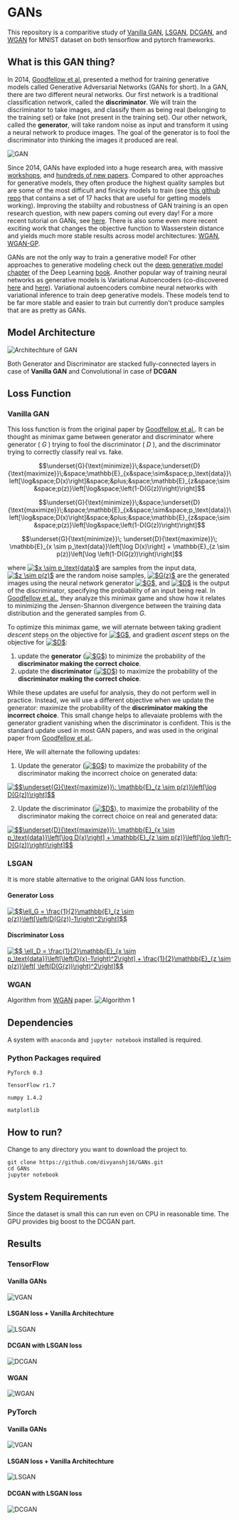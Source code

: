 # GANs
This repository is a comparitive study of [Vanilla GAN](https://arxiv.org/abs/1406.2661), [LSGAN](https://arxiv.org/abs/1611.04076), [DCGAN](https://arxiv.org/abs/1511.06434), and [WGAN](https://arxiv.org/abs/1704.00028) for MNIST dataset on both tensorflow and pytorch frameworks.

## What is this GAN thing?

In 2014, [Goodfellow et al.](https://arxiv.org/abs/1406.2661) presented a method for training generative models called Generative Adversarial Networks (GANs for short). In a GAN, there are two different neural networks. Our first network is a traditional classification network, called the **discriminator**. We will train the discriminator to take images, and classify them as being real (belonging to the training set) or fake (not present in the training set). Our other network, called the **generator**, will take random noise as input and transform it using a neural network to produce images. The goal of the generator is to fool the discriminator into thinking the images it produced are real.

![GAN](https://cdn-images-1.medium.com/max/1000/1*-gFsbymY9oJUQJ-A3GTfeg.png)

Since 2014, GANs have exploded into a huge research area, with massive [workshops](https://sites.google.com/site/nips2016adversarial/), and [hundreds of new papers](https://github.com/hindupuravinash/the-gan-zoo). Compared to other approaches for generative models, they often produce the highest quality samples but are some of the most difficult and finicky models to train (see [this github repo](https://github.com/soumith/ganhacks) that contains a set of 17 hacks that are useful for getting models working). Improving the stabiilty and robustness of GAN training is an open research question, with new papers coming out every day! For a more recent tutorial on GANs, see [here](https://arxiv.org/abs/1701.00160). There is also some even more recent exciting work that changes the objective function to Wasserstein distance and yields much more stable results across model architectures: [WGAN](https://arxiv.org/abs/1701.07875), [WGAN-GP](https://arxiv.org/abs/1704.00028).

GANs are not the only way to train a generative model! For other approaches to generative modeling check out the [deep generative model chapter](http://www.deeplearningbook.org/contents/generative_models.html) of the Deep Learning [book](http://www.deeplearningbook.org). Another popular way of training neural networks as generative models is Variational Autoencoders (co-discovered [here](https://arxiv.org/abs/1312.6114) and [here](https://arxiv.org/abs/1401.4082)). Variational autoencoders combine neural networks with variational inference to train deep generative models. These models tend to be far more stable and easier to train but currently don't produce samples that are as pretty as GANs.

## Model Architecture

![Architechture of GAN](https://deeplearning4j.org/img/GANs.png)

Both Generator and Discriminator are stacked fully-connected layers in case of **Vanilla GAN** and Convolutional in case of **DCGAN**

## Loss Function

### Vanilla GAN

This loss function is from the original paper by [Goodfellow et al.](https://arxiv.org/abs/1406.2661). It can be thought as minimax game between generator and discriminator where generator ( $G$ ) trying to fool the discriminator ( $D$ ), and the discriminator trying to correctly classify real vs. fake.

$$\underset{G}{\text{minimize}}\;&space;\underset{D}{\text{maximize}}\;&space;\mathbb{E}_{x&space;\sim&space;p_\text{data}}\left[\log&space;D(x)\right]&space;&plus;&space;\mathbb{E}_{z&space;\sim&space;p(z)}\left[\log&space;\left(1-D(G(z))\right)\right]$$

$$\underset{G}{\text{minimize}}\;&space;\underset{D}{\text{maximize}}\;&space;\mathbb{E}_{x&space;\sim&space;p_\text{data}}\left[\log&space;D(x)\right]&space;&plus;&space;\mathbb{E}_{z&space;\sim&space;p(z)}\left[\log&space;\left(1-D(G(z))\right)\right]$$

$$\underset{G}{\text{minimize}}\; \underset{D}{\text{maximize}}\; \mathbb{E}_{x \sim p_\text{data}}\left[\log D(x)\right] + \mathbb{E}_{z \sim p(z)}\left[\log \left(1-D(G(z))\right)\right]$$

where <a href="https://www.codecogs.com/eqnedit.php?latex=$x&space;\sim&space;p_\text{data}$" target="_blank"><img src="https://latex.codecogs.com/gif.latex?$x&space;\sim&space;p_\text{data}$" title="$x \sim p_\text{data}$" /></a> are samples from the input data, <a href="https://www.codecogs.com/eqnedit.php?latex=$z&space;\sim&space;p(z)$" target="_blank"><img src="https://latex.codecogs.com/gif.latex?$z&space;\sim&space;p(z)$" title="$z \sim p(z)$" /></a> are the random noise samples, <a href="https://www.codecogs.com/eqnedit.php?latex=$G(z)$" target="_blank"><img src="https://latex.codecogs.com/gif.latex?$G(z)$" title="$G(z)$" /></a> are the generated images using the neural network generator <a href="https://www.codecogs.com/eqnedit.php?latex=$G$" target="_blank"><img src="https://latex.codecogs.com/gif.latex?$G$" title="$G$" /></a>, and <a href="https://www.codecogs.com/eqnedit.php?latex=$D$" target="_blank"><img src="https://latex.codecogs.com/gif.latex?$D$" title="$D$" /></a> is the output of the discriminator, specifying the probability of an input being real. In [Goodfellow et al.](https://arxiv.org/abs/1406.2661), they analyze this minimax game and show how it relates to minimizing the Jensen-Shannon divergence between the training data distribution and the generated samples from $G$.

To optimize this minimax game, we will aternate between taking gradient *descent* steps on the objective for <a href="https://www.codecogs.com/eqnedit.php?latex=$G$" target="_blank"><img src="https://latex.codecogs.com/gif.latex?$G$" title="$G$" /></a>, and gradient *ascent* steps on the objective for <a href="https://www.codecogs.com/eqnedit.php?latex=$D$" target="_blank"><img src="https://latex.codecogs.com/gif.latex?$D$" title="$D$" /></a>:
1. update the **generator** (<a href="https://www.codecogs.com/eqnedit.php?latex=$G$" target="_blank"><img src="https://latex.codecogs.com/gif.latex?$G$" title="$G$" /></a>) to minimize the probability of the __discriminator making the correct choice__. 
2. update the **discriminator** (<a href="https://www.codecogs.com/eqnedit.php?latex=$D$" target="_blank"><img src="https://latex.codecogs.com/gif.latex?$D$" title="$D$" /></a>) to maximize the probability of the __discriminator making the correct choice__.

While these updates are useful for analysis, they do not perform well in practice. Instead, we will use a different objective when we update the generator: maximize the probability of the **discriminator making the incorrect choice**. This small change helps to allevaiate problems with the generator gradient vanishing when the discriminator is confident. This is the standard update used in most GAN papers, and was used in the original paper from [Goodfellow et al.](https://arxiv.org/abs/1406.2661). 

Here, We will alternate the following updates:
1. Update the generator (<a href="https://www.codecogs.com/eqnedit.php?latex=$G$" target="_blank"><img src="https://latex.codecogs.com/gif.latex?$G$" title="$G$" /></a>) to maximize the probability of the discriminator making the incorrect choice on generated data:

<a href="https://www.codecogs.com/eqnedit.php?latex=$$\underset{G}{\text{maximize}}\;&space;\mathbb{E}_{z&space;\sim&space;p(z)}\left[\log&space;D(G(z))\right]$$" target="_blank"><img src="https://latex.codecogs.com/gif.latex?$$\underset{G}{\text{maximize}}\;&space;\mathbb{E}_{z&space;\sim&space;p(z)}\left[\log&space;D(G(z))\right]$$" title="$$\underset{G}{\text{maximize}}\; \mathbb{E}_{z \sim p(z)}\left[\log D(G(z))\right]$$" /></a>

2. Update the discriminator (<a href="https://www.codecogs.com/eqnedit.php?latex=$D$" target="_blank"><img src="https://latex.codecogs.com/gif.latex?$D$" title="$D$" /></a>), to maximize the probability of the discriminator making the correct choice on real and generated data:

<a href="https://www.codecogs.com/eqnedit.php?latex=$$\underset{D}{\text{maximize}}\;&space;\mathbb{E}_{x&space;\sim&space;p_\text{data}}\left[\log&space;D(x)\right]&space;&plus;&space;\mathbb{E}_{z&space;\sim&space;p(z)}\left[\log&space;\left(1-D(G(z))\right)\right]$$" target="_blank"><img src="https://latex.codecogs.com/gif.latex?$$\underset{D}{\text{maximize}}\;&space;\mathbb{E}_{x&space;\sim&space;p_\text{data}}\left[\log&space;D(x)\right]&space;&plus;&space;\mathbb{E}_{z&space;\sim&space;p(z)}\left[\log&space;\left(1-D(G(z))\right)\right]$$" title="$$\underset{D}{\text{maximize}}\; \mathbb{E}_{x \sim p_\text{data}}\left[\log D(x)\right] + \mathbb{E}_{z \sim p(z)}\left[\log \left(1-D(G(z))\right)\right]$$" /></a>

### LSGAN

It is more stable alternative to the original GAN loss function.

#### Generator Loss

<a href="https://www.codecogs.com/eqnedit.php?latex=$$\ell_G&space;=&space;\frac{1}{2}\mathbb{E}_{z&space;\sim&space;p(z)}\left[\left(D(G(z))-1\right)^2\right]$$" target="_blank"><img src="https://latex.codecogs.com/gif.latex?$$\ell_G&space;=&space;\frac{1}{2}\mathbb{E}_{z&space;\sim&space;p(z)}\left[\left(D(G(z))-1\right)^2\right]$$" title="$$\ell_G = \frac{1}{2}\mathbb{E}_{z \sim p(z)}\left[\left(D(G(z))-1\right)^2\right]$$" /></a>

#### Discriminator Loss

<a href="https://www.codecogs.com/eqnedit.php?latex=$$&space;\ell_D&space;=&space;\frac{1}{2}\mathbb{E}_{x&space;\sim&space;p_\text{data}}\left[\left(D(x)-1\right)^2\right]&space;&plus;&space;\frac{1}{2}\mathbb{E}_{z&space;\sim&space;p(z)}\left[&space;\left(D(G(z))\right)^2\right]$$" target="_blank"><img src="https://latex.codecogs.com/gif.latex?$$&space;\ell_D&space;=&space;\frac{1}{2}\mathbb{E}_{x&space;\sim&space;p_\text{data}}\left[\left(D(x)-1\right)^2\right]&space;&plus;&space;\frac{1}{2}\mathbb{E}_{z&space;\sim&space;p(z)}\left[&space;\left(D(G(z))\right)^2\right]$$" title="$$ \ell_D = \frac{1}{2}\mathbb{E}_{x \sim p_\text{data}}\left[\left(D(x)-1\right)^2\right] + \frac{1}{2}\mathbb{E}_{z \sim p(z)}\left[ \left(D(G(z))\right)^2\right]$$" /></a>

### WGAN

Algorithm from [WGAN](https://arxiv.org/abs/1704.00028) paper.
![Algorithm 1](https://cdn-images-1.medium.com/max/1600/1*JnBQNCOJxa8w9YMc5YjoXQ.png)

## Dependencies

A system with `anaconda` and `jupyter notebook` installed is required.

### Python Packages required

`PyTorch 0.3`

`TensorFlow r1.7`

`numpy 1.4.2`

`matplotlib`

## How to run?
Change to any directory you want to download the project to.

```shell
git clone https://github.com/divyanshj16/GANs.git
cd GANs
jupyter notebook
```

## System Requirements

Since the dataset is small this can run even on CPU in reasonable time. The GPU provides big boost to the DCGAN part.

## Results

### TensorFlow

#### Vanilla GANs

![VGAN](./images/tf/download.png)

#### LSGAN loss + Vanilla Architechture

![LSGAN](./images/tf/ls.png)

#### DCGAN with LSGAN loss

![DCGAN](./images/tf/DC.png)

#### WGAN

![WGAN](./images/tf/WGAN.png)

### PyTorch

#### Vanilla GANs

![VGAN](./images/pt/van.png)

#### LSGAN loss + Vanilla Architechture

![LSGAN](./images/pt/ls.png)

#### DCGAN with LSGAN loss

![DCGAN](./images/pt/dcls.png)
